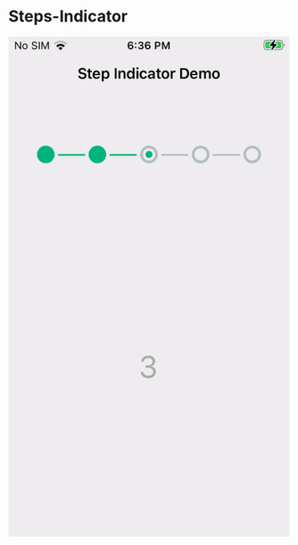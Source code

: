 # Steps-Indicator

![alt tag](https://github.com/Vignesh19y9/Steps-Indicator/blob/main/IMG_0018.PNG)
